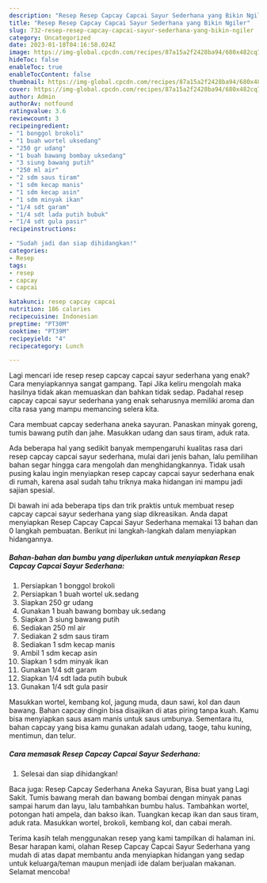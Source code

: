 ```yaml
---
description: "Resep Resep Capcay Capcai Sayur Sederhana yang Bikin Ngiler"
title: "Resep Resep Capcay Capcai Sayur Sederhana yang Bikin Ngiler"
slug: 732-resep-resep-capcay-capcai-sayur-sederhana-yang-bikin-ngiler
category: Uncategorized
date: 2023-01-18T04:16:58.024Z
image: https://img-global.cpcdn.com/recipes/87a15a2f2428ba94/680x482cq70/resep-capcay-capcai-sayur-sederhana-foto-resep-utama.jpg
hideToc: false
enableToc: true
enableTocContent: false
thumbnail: https://img-global.cpcdn.com/recipes/87a15a2f2428ba94/680x482cq70/resep-capcay-capcai-sayur-sederhana-foto-resep-utama.jpg
cover: https://img-global.cpcdn.com/recipes/87a15a2f2428ba94/680x482cq70/resep-capcay-capcai-sayur-sederhana-foto-resep-utama.jpg
author: Admin
authorAv: notfound
ratingvalue: 3.6
reviewcount: 3
recipeingredient:
- "1 bonggol brokoli"
- "1 buah wortel uksedang"
- "250 gr udang"
- "1 buah bawang bombay uksedang"
- "3 siung bawang putih"
- "250 ml air"
- "2 sdm saus tiram"
- "1 sdm kecap manis"
- "1 sdm kecap asin"
- "1 sdm minyak ikan"
- "1/4 sdt garam"
- "1/4 sdt lada putih bubuk"
- "1/4 sdt gula pasir"
recipeinstructions:

- "Sudah jadi dan siap dihidangkan!"
categories:
- Resep
tags:
- resep
- capcay
- capcai

katakunci: resep capcay capcai 
nutrition: 186 calories
recipecuisine: Indonesian
preptime: "PT30M"
cooktime: "PT39M"
recipeyield: "4"
recipecategory: Lunch

---
```



Lagi mencari ide resep resep capcay capcai sayur sederhana yang enak? Cara menyiapkannya sangat gampang. Tapi Jika keliru mengolah maka hasilnya tidak akan memuaskan dan bahkan tidak sedap. Padahal resep capcay capcai sayur sederhana yang enak seharusnya memiliki aroma dan cita rasa yang mampu memancing selera kita.


Cara membuat capcay sederhana aneka sayuran. Panaskan minyak goreng, tumis bawang putih dan jahe. Masukkan udang dan saus tiram, aduk rata.

Ada beberapa hal yang sedikit banyak mempengaruhi kualitas rasa dari resep capcay capcai sayur sederhana, mulai dari jenis bahan, lalu pemilihan bahan segar hingga cara mengolah dan menghidangkannya. Tidak usah pusing kalau ingin menyiapkan resep capcay capcai sayur sederhana enak di rumah, karena asal sudah tahu triknya maka hidangan ini mampu jadi sajian spesial.


Di bawah ini ada beberapa tips dan trik praktis untuk membuat resep capcay capcai sayur sederhana yang siap dikreasikan. Anda dapat menyiapkan Resep Capcay Capcai Sayur Sederhana memakai 13 bahan dan 0 langkah pembuatan. Berikut ini langkah-langkah dalam menyiapkan hidangannya.

<!--inarticleads1-->

##### Bahan-bahan dan bumbu yang diperlukan untuk menyiapkan Resep Capcay Capcai Sayur Sederhana:

1. Persiapkan 1 bonggol brokoli
1. Persiapkan 1 buah wortel uk.sedang
1. Siapkan 250 gr udang
1. Gunakan 1 buah bawang bombay uk.sedang
1. Siapkan 3 siung bawang putih
1. Sediakan 250 ml air
1. Sediakan 2 sdm saus tiram
1. Sediakan 1 sdm kecap manis
1. Ambil 1 sdm kecap asin
1. Siapkan 1 sdm minyak ikan
1. Gunakan 1/4 sdt garam
1. Siapkan 1/4 sdt lada putih bubuk
1. Gunakan 1/4 sdt gula pasir


Masukkan wortel, kembang kol, jagung muda, daun sawi, kol dan daun bawang. Bahan capcay dingin bisa disajikan di atas piring tanpa kuah. Kamu bisa menyiapkan saus asam manis untuk saus umbunya. Sementara itu, bahan capcay yang bisa kamu gunakan adalah udang, taoge, tahu kuning, mentimun, dan telur. 

<!--inarticleads2-->

##### Cara memasak Resep Capcay Capcai Sayur Sederhana:


1. Selesai dan siap dihidangkan!

Baca juga: Resep Capcay Sederhana Aneka Sayuran, Bisa buat yang Lagi Sakit. Tumis bawang merah dan bawang bombai dengan minyak panas sampai harum dan layu, lalu tambahkan bumbu halus. Tambahkan wortel, potongan hati ampela, dan bakso ikan. Tuangkan kecap ikan dan saus tiram, aduk rata. Masukkan wortel, brokoli, kembang kol, dan cabai merah. 

Terima kasih telah menggunakan resep yang kami tampilkan di halaman ini. Besar harapan kami, olahan Resep Capcay Capcai Sayur Sederhana yang mudah di atas dapat membantu anda menyiapkan hidangan yang sedap untuk keluarga/teman maupun menjadi ide dalam berjualan makanan. Selamat mencoba!
